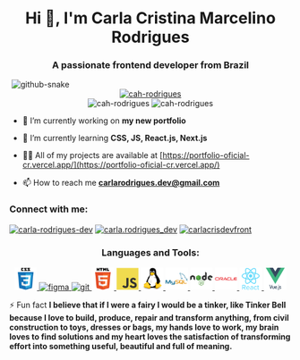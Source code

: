 <h1 align="center">Hi 👋, I'm Carla Cristina Marcelino Rodrigues</h1>
<h3 align="center">A passionate frontend developer from Brazil</h3>
<img align="center" alt="" src="./src/header-gif.gif">

<picture align="center">
  <source media="(prefers-color-scheme: dark)" srcset="github-snake-dark.svg" />
  <source media="(prefers-color-scheme: light)" srcset="github-snake.svg" />
  <img alt="github-snake" src="github-snake.svg" />
</picture>

<div align="center"><a href="https://github.com/ryo-ma/github-profile-trophy"><img src="https://github-profile-trophy.vercel.app/?username=cah-rodrigues" alt="cah-rodrigues" /></a></div>

<div align="center">
<img src="https://github-readme-stats.vercel.app/api?username=cah-rodrigues&show_icons=true&theme=dark&locale=en" alt="cah-rodrigues" />
<img src="https://github-readme-stats.vercel.app/api/top-langs?username=cah-rodrigues&show_icons=true&theme=dark&locale=en&layout=compact" alt="cah-rodrigues" />
</div>

- 🔭 I’m currently working on **my new portfolio**

- 🌱 I’m currently learning **CSS, JS, React.js, Next.js**

- 👨‍💻 All of my projects are available at [https://portfolio-oficial-cr.vercel.app/](https://portfolio-oficial-cr.vercel.app/)

- 📫 How to reach me **carlarodrigues.dev@gmail.com**



<h3 align="left">Connect with me:</h3>
<p align="left">
<a href="https://linkedin.com/in/carla-rodrigues-dev" target="blank"><img align="center" src="https://raw.githubusercontent.com/rahuldkjain/github-profile-readme-generator/master/src/images/icons/Social/linked-in-alt.svg" alt="carla-rodrigues-dev" height="30" width="40" /></a>
<a href="https://instagram.com/carla.rodrigues_dev" target="blank"><img align="center" src="https://raw.githubusercontent.com/rahuldkjain/github-profile-readme-generator/master/src/images/icons/Social/instagram.svg" alt="carla.rodrigues_dev" height="30" width="40" /></a>
<a href="https://www.behance.net/carlacrisdevfront" target="blank"><img align="center" src="https://raw.githubusercontent.com/rahuldkjain/github-profile-readme-generator/master/src/images/icons/Social/behance.svg" alt="carlacrisdevfront" height="30" width="40" /></a>
</p>

<h3 align="center">Languages and Tools:</h3>
<p align="center"> <a href="https://www.w3schools.com/css/" target="_blank" rel="noreferrer"> <img src="https://raw.githubusercontent.com/devicons/devicon/master/icons/css3/css3-original-wordmark.svg" alt="css3" width="40" height="40"/> </a> <a href="https://www.figma.com/" target="_blank" rel="noreferrer"> <img src="https://www.vectorlogo.zone/logos/figma/figma-icon.svg" alt="figma" width="40" height="40"/> </a> <a href="https://git-scm.com/" target="_blank" rel="noreferrer"> <img src="https://www.vectorlogo.zone/logos/git-scm/git-scm-icon.svg" alt="git" width="40" height="40"/> </a> <a href="https://www.w3.org/html/" target="_blank" rel="noreferrer"> <img src="https://raw.githubusercontent.com/devicons/devicon/master/icons/html5/html5-original-wordmark.svg" alt="html5" width="40" height="40"/> </a> <a href="https://developer.mozilla.org/en-US/docs/Web/JavaScript" target="_blank" rel="noreferrer"> <img src="https://raw.githubusercontent.com/devicons/devicon/master/icons/javascript/javascript-original.svg" alt="javascript" width="40" height="40"/> </a> <a href="https://www.linux.org/" target="_blank" rel="noreferrer"> <img src="https://raw.githubusercontent.com/devicons/devicon/master/icons/linux/linux-original.svg" alt="linux" width="40" height="40"/> </a> <a href="https://www.mysql.com/" target="_blank" rel="noreferrer"> <img src="https://raw.githubusercontent.com/devicons/devicon/master/icons/mysql/mysql-original-wordmark.svg" alt="mysql" width="40" height="40"/> </a> <a href="https://nodejs.org" target="_blank" rel="noreferrer"> <img src="https://raw.githubusercontent.com/devicons/devicon/master/icons/nodejs/nodejs-original-wordmark.svg" alt="nodejs" width="40" height="40"/> </a> <a href="https://www.oracle.com/" target="_blank" rel="noreferrer"> <img src="https://raw.githubusercontent.com/devicons/devicon/master/icons/oracle/oracle-original.svg" alt="oracle" width="40" height="40"/> </a> <a href="https://reactjs.org/" target="_blank" rel="noreferrer"> <img src="https://raw.githubusercontent.com/devicons/devicon/master/icons/react/react-original-wordmark.svg" alt="react" width="40" height="40"/> </a> <a href="https://vuejs.org/" target="_blank" rel="noreferrer"> <img src="https://raw.githubusercontent.com/devicons/devicon/master/icons/vuejs/vuejs-original-wordmark.svg" alt="vuejs" width="40" height="40"/> </a> </p>


⚡ Fun fact **I believe that if I were a fairy I would be a tinker, like Tinker Bell because I love to build, produce, repair and transform anything, from civil construction to toys, dresses or bags, my hands love to work, my brain loves to find solutions and my heart loves the satisfaction of transforming effort into something useful, beautiful and full of meaning.**
